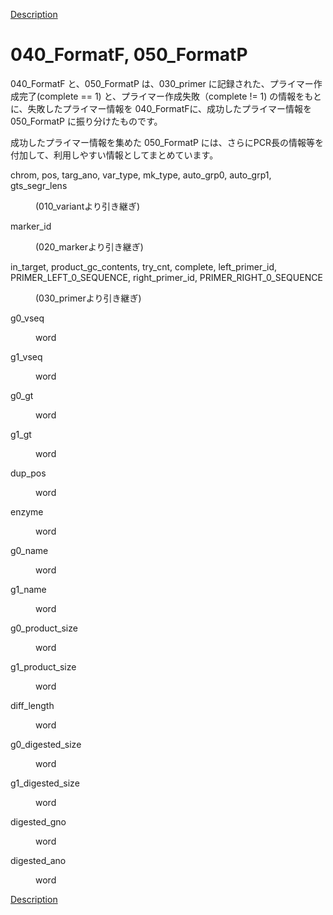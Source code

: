 [Description](DESCRIPTION.md)

# 040_FormatF, 050_FormatP

040_FormatF と、050_FormatP は、030_primer に記録された、プライマー作成完了(complete == 1) と、プライマー作成失敗（complete != 1) の情報をもとに、失敗したプライマー情報を 040_FormatFに、成功したプライマー情報を 050_FormatP に振り分けたものです。

成功したプライマー情報を集めた 050_FormatP には、さらにPCR長の情報等を付加して、利用しやすい情報としてまとめています。


<dl>
<dt>

chrom, pos, targ_ano, var_type, mk_type, auto_grp0, auto_grp1, gts_segr_lens


</dt>
<dd>
<p><p>
(010_variantより引き継ぎ)
</p>
</dd>
</dl>


<dl>
<dt>
marker_id
</dt>
<dd>
<p><p>
(020_markerより引き継ぎ)
</p>
</dd>
</dl>

<dl>
<dt>

in_target, product_gc_contents, try_cnt, complete,  left_primer_id, PRIMER_LEFT_0_SEQUENCE, right_primer_id, PRIMER_RIGHT_0_SEQUENCE


</dt>
<dd>
<p><p>
(030_primerより引き継ぎ)
</p>
</dd>
</dl>


<dl>
<dt>
g0_vseq
</dt>
<dd>
<p><p>
word
</p>
</dd>
</dl>


<dl>
<dt>
g1_vseq
</dt>
<dd>
<p><p>
word
</p>
</dd>
</dl>


<dl>
<dt>
g0_gt
</dt>
<dd>
<p><p>
word
</p>
</dd>
</dl>


<dl>
<dt>
g1_gt
</dt>
<dd>
<p><p>
word
</p>
</dd>
</dl>


<dl>
<dt>
dup_pos
</dt>
<dd>
<p><p>
word
</p>
</dd>
</dl>


<dl>
<dt>
enzyme
</dt>
<dd>
<p><p>
word
</p>
</dd>
</dl>


<dl>
<dt>
g0_name
</dt>
<dd>
<p><p>
word
</p>
</dd>
</dl>


<dl>
<dt>
g1_name
</dt>
<dd>
<p><p>
word
</p>
</dd>
</dl>


<dl>
<dt>
g0_product_size
</dt>
<dd>
<p><p>
word
</p>
</dd>
</dl>


<dl>
<dt>
g1_product_size
</dt>
<dd>
<p><p>
word
</p>
</dd>
</dl>


<dl>
<dt>
diff_length
</dt>
<dd>
<p><p>
word
</p>
</dd>
</dl>


<dl>
<dt>
g0_digested_size
</dt>
<dd>
<p><p>
word
</p>
</dd>
</dl>


<dl>
<dt>
g1_digested_size
</dt>
<dd>
<p><p>
word
</p>
</dd>
</dl>


<dl>
<dt>
digested_gno
</dt>
<dd>
<p><p>
word
</p>
</dd>
</dl>


<dl>
<dt>
digested_ano
</dt>
<dd>
<p><p>
word
</p>
</dd>
</dl>

[Description](DESCRIPTION.md)

